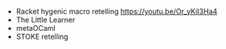 - Racket hygenic macro retelling https://youtu.be/Or_yKiI3Ha4
- The Little Learner
- metaOCaml
- STOKE retelling
